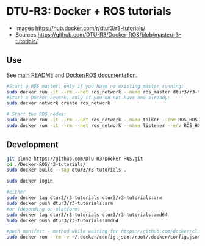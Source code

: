 # DTU-R3: Docker + ROS tutorials
* Images https://hub.docker.com/r/dtur3/r3-tutorials/
* Sources https://github.com/DTU-R3/Docker-ROS/blob/master/r3-tutorials/

## Use
See [main README](../README.md) and [Docker/ROS documentation](https://hub.docker.com/_/ros/).

```sh
#Start a ROS master; only if you have no existing master running:
sudo docker run -it --rm --net ros_network --name ros_master dtur3/r3-tutorials roscore
#Start a Docker nework; only if you do not have one already:
sudo docker network create ros_network

# Start two ROS nodes:
sudo docker run -it --rm --net ros_network --name talker --env ROS_HOSTNAME=talker --env ROS_MASTER_URI=http://ros_master:11311 dtur3/r3-tutorials rosrun roscpp_tutorials talker
sudo docker run -it --rm --net ros_network --name listener --env ROS_HOSTNAME=listener --env ROS_MASTER_URI=http://ros_master:11311 dtur3/r3-tutorials rosrun roscpp_tutorials listener
```

## Development

```sh
git clone https://github.com/DTU-R3/Docker-ROS.git
cd ./Docker-ROS/r3-tutorials/
sudo docker build --tag dtur3/r3-tutorials .

sudo docker login

#either
sudo docker tag dtur3/r3-tutorials dtur3/r3-tutorials:arm
sudo docker push dtur3/r3-tutorials:arm
#or (depending on platform)
sudo docker tag dtur3/r3-tutorials dtur3/r3-tutorials:amd64
sudo docker push dtur3/r3-tutorials:amd64

#push manifest - method while waiting for https://github.com/docker/cli/pull/138
sudo docker run --rm -v ~/.docker/config.json:/root/.docker/config.json -v $(pwd):/host weshigbee/manifest-tool push from-spec /host/manifest.yaml
```

